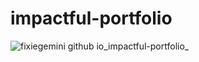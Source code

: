 # impactful-portfolio
![fixiegemini github io_impactful-portfolio_](https://user-images.githubusercontent.com/109640240/184398801-76553a04-6947-4fa5-9ab6-dab8548129d9.png)
